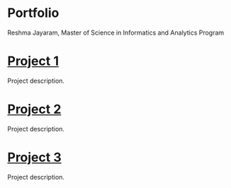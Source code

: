 # Portfolio
Reshma Jayaram, Master of Science in Informatics and Analytics Program 

# [Project 1](link)
Project description.

# [Project 2](link)
Project description.

# [Project 3](link) 
Project description.

![]()
